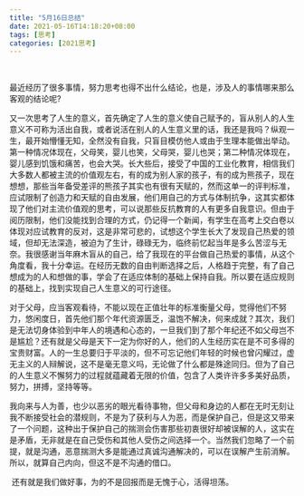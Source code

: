 ```yaml
---
title: "5月16日总结"
date: 2021-05-16T14:18:20+08:00
tags: [思考]
categories: [2021思考]
---
```


​	<!--more-->	

​	最近经历了很多事情，努力思考也得不出什么结论，也是，涉及人的事情哪来那么客观的结论呢?

​	又一次思考了人生的意义，首先确定了人生的意义使自己赋予的，盲从别人的人生意义不可称为活出自我，或者说活在别人的人生意义里的话，我还是我吗？纵观一生，最开始懵懂无知，全然没有自我，只盲目模仿他人或由于生理本能做出举动。第一种情况体现在，父母笑，婴儿也笑，父母哭，婴儿也哭；第二种情况体现在，婴儿感到饥饿和痛苦，也会大哭。长大些后，接受了中国的工业化教育，相信我们大多数人都被主流的价值观左右，有的成为别人家的孩子，有的成为熊孩子，现在想想，那些当年备受差评的熊孩子其实也有很有天赋的，然而这单一的评判标准，应试限制了创造力和天赋的自由发展，他们用自己的方式与体制抗争，这其实都体现了他们对主流价值观的思考，可以说那些反抗教育的人有更多自我意识。但由于阅历限制，他们没能找到合理的方式，仍记得一个新闻，有学生在高考上交白卷以体现对应试教育的反对，这是非常可悲的，试想这个学生长大了发现自己热爱的领域，但却无法深造，被迫为了生计，碌碌无为，临终前忆起当年是多么苦涩与无奈。我很感谢当年麻木盲从的自己，给了我现在的平台做自己热爱的事情，从这个角度看，我十分幸运。在经历无数的自由判断选择之后，人格趋于完整，有了自己想成为的人和想做的事，学会了在适应体制的基础上保持自我。所以要在适应规则的基础上，找到实现自己人生意义的可行途径。

​	对于父母，应当客观看待，不能以现在正值壮年的标准衡量父母，觉得他们不努力，悠闲度日，首先他们那个年代资源匮乏，温饱不解决，何来成就？其次，我们是无法切身体验到中年人的境遇和心态的，一旦我们到了那个年纪还不如父母岂不是尴尬？还有就是父母是天下一定为你好的人，他们的人生经历实在是不可多得的宝贵财富。人的一生总要归于平淡的，但不可忘记他们年轻的时候也曾闪耀过，虚无主义的人辩解说，这不是毫无意义吗，无论做了什么都是殊途同归。但为了自己的人生意义不懈努力的过程就蕴藏着无限的价值，包含了人类许许多多美好品质，努力，拼搏，坚持等等。

​	我向来与人为善，也少以恶劣的眼光看待事物，但父母和身边的人都在无时无刻让我不断接受社会的潜规则，不是为了获利与人为恶，而是保护自己，但是这又带来了一个问题，这种出于保护自己的揣测会伤害那些初衷很好却被误解的人，这实在是矛盾，无非就是在自己受伤和其他人受伤之间选择一个。当然我们忽略了一个前提，就是沟通，恶意揣测大多是能通过真诚沟通解决的，可以在误解产生前消解。所以，就算自己内向，但这不是不沟通的借口。

​	还有就是我们做好事，为的不是回报而是无愧于心，活得坦荡。

